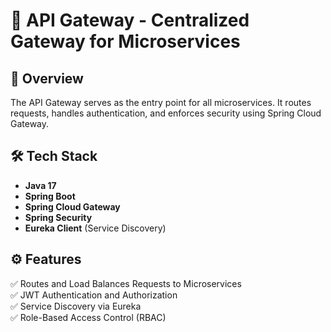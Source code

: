 

# 🚀 API Gateway - Centralized Gateway for Microservices

## 📌 Overview

The API Gateway serves as the entry point for all microservices. It routes requests, handles authentication, and enforces security using Spring Cloud Gateway.

## 🛠️ Tech Stack

- **Java 17**
- **Spring Boot**
- **Spring Cloud Gateway**
-  **Spring Security**
- **Eureka Client** (Service Discovery)

## ⚙️ Features

✅ Routes and Load Balances Requests to Microservices<br>
✅ JWT Authentication and Authorization<br>
✅ Service Discovery via Eureka<br>
✅ Role-Based Access Control (RBAC)<br>
